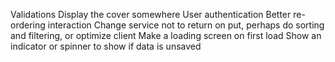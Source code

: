 Validations
Display the cover somewhere
User authentication
Better re-ordering interaction
Change service not to return on put, perhaps do sorting and filtering, or optimize client
Make a loading screen on first load
Show an indicator or spinner to show if data is unsaved